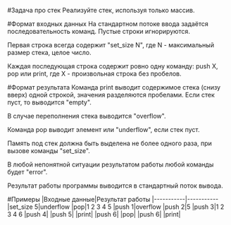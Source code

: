 #Задача про стек
Реализуйте стек, используя только массив.

#Формат входных данных
На стандартном потоке ввода задаётся последовательность команд. Пустые строки игнорируются.

Первая строка всегда содержит "set_size N", где N - максимальный размер стека, целое число.

Каждая последующая строка содержит ровно одну команду: push X, pop или print, где X - произвольная строка без пробелов.

#Формат результата
Команда print выводит содержимое стека (снизу вверх) одной строкой, значения разделяются пробелами. Если стек пуст, то выводится "empty".

В случае переполнения стека выводится "overflow".

Команда pop выводит элемент или "underflow", если стек пуст.

Память под стек должна быть выделена не более одного раза, при вызове команды "set_size".

В любой непонятной ситуации результатом работы любой команды будет "error".

Результат работы программы выводится в стандартный поток вывода.

#Примеры
|Входные данные|Результат работы
|-----------|-----------
|set_size 5|underflow
|pop|1 2 3 4 5
|push 1|overflow
|push 2|5
|push 3|1 2 3 4 6
|push 4|
|push 5|
|print|
|push 6|
|pop|
|push 6|
|print|





